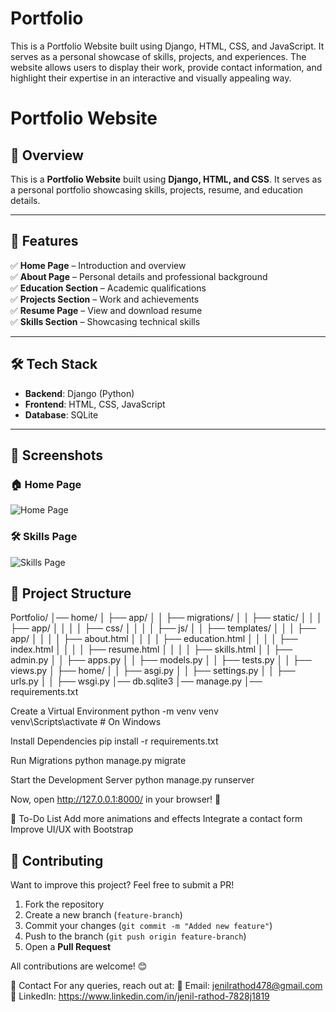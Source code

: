 # Portfolio
This is a Portfolio Website built using Django, HTML, CSS, and JavaScript. It serves as a personal showcase of skills, projects, and experiences. The website allows users to display their work, provide contact information, and highlight their expertise in an interactive and visually appealing way.

# Portfolio Website  

## 📌 Overview  
This is a **Portfolio Website** built using **Django, HTML, and CSS**. It serves as a personal portfolio showcasing skills, projects, resume, and education details.  

---

## 🚀 Features  
✅ **Home Page** – Introduction and overview  
✅ **About Page** – Personal details and professional background  
✅ **Education Section** – Academic qualifications  
✅ **Projects Section** – Work and achievements  
✅ **Resume Page** – View and download resume  
✅ **Skills Section** – Showcasing technical skills  

---

## 🛠️ Tech Stack  
- **Backend**: Django (Python)  
- **Frontend**: HTML, CSS, JavaScript  
- **Database**: SQLite  

---
## 📸 Screenshots  

### 🏠 Home Page
![Home Page](images/screenshots/Home.png)

### 🛠 Skills Page
![Skills Page](images/screenshots/skills.png)
 

## 📂 Project Structure  

 
  Portfolio/ │── home/ │ ├── app/ │ │ ├── migrations/ │ │ ├── static/ │ │ │ ├── app/ │ │ │ │ ├── css/ │ │ │ │ ├── js/ │ │ ├── templates/ │ │ │ ├── app/ │ │ │ │ ├── about.html │ │ │ │ ├── education.html │ │ │ │ ├── index.html │ │ │ │ ├── resume.html │ │ │ │ ├── skills.html │ │ ├── admin.py │ │ ├── apps.py │ │ ├── models.py │ │ ├── tests.py │ │ ├── views.py │ ├── home/ │ │ ├── asgi.py │ │ ├── settings.py │ │ ├── urls.py │ │ ├── wsgi.py │── db.sqlite3 │── manage.py │── requirements.txt

Create a Virtual Environment
  python -m venv venv  
  venv\Scripts\activate   # On Windows

Install Dependencies
  pip install -r requirements.txt

Run Migrations
  python manage.py migrate

Start the Development Server
python manage.py runserver


Now, open http://127.0.0.1:8000/ in your browser! 🎉

📝 To-Do List
  Add more animations and effects
  Integrate a contact form
  Improve UI/UX with Bootstrap

## 🤝 Contributing  
Want to improve this project? Feel free to submit a PR!  

1. Fork the repository  
2. Create a new branch (`feature-branch`)  
3. Commit your changes (`git commit -m "Added new feature"`)  
4. Push to the branch (`git push origin feature-branch`)  
5. Open a **Pull Request**  

All contributions are welcome! 😊  

📩 Contact
  For any queries, reach out at:
  📧 Email: jenilrathod478@gmail.com
  🔗 LinkedIn: https://www.linkedin.com/in/jenil-rathod-7828j1819
